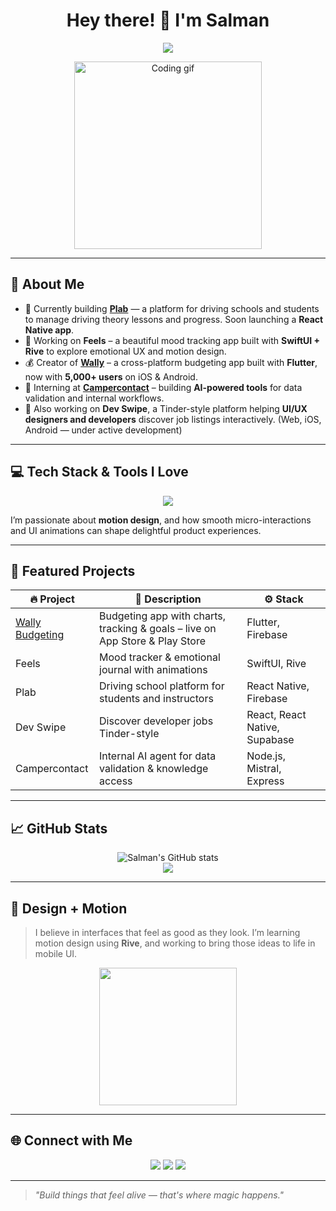 <h1 align="center">Hey there! 👋 I'm Salman</h1>
<p align="center">
  <img src="https://readme-typing-svg.demolab.com?font=Fira+Code&pause=1000&color=66CCFF&center=true&vCenter=true&width=440&lines=Full-stack+developer+%F0%9F%94%A5;React+Native+%7C+SwiftUI+%7C+Rive+Lover+%F0%9F%A7%A1;Design+meets+Code+%E2%9D%A4%EF%B8%8F" />
</p>

<p align="center">
  <img src="https://media.giphy.com/media/L1R1tvI9svkIWwpVYr/giphy.gif" width="300" alt="Coding gif"/>
</p>

---

## 🚀 About Me

- 🔨 Currently building **[Plab](https://github.com/salmantln)** — a platform for driving schools and students to manage driving theory lessons and progress. Soon launching a **React Native app**.
- 💙 Working on **Feels** – a beautiful mood tracking app built with **SwiftUI + Rive** to explore emotional UX and motion design.
- 💰 Creator of **[Wally](https://wallybudgeting.app)** – a cross-platform budgeting app built with **Flutter**, now with **5,000+ users** on iOS & Android.
- 🧠 Interning at **[Campercontact](https://campercontact.com)** – building **AI-powered tools** for data validation and internal workflows.
- 🎯 Also working on **Dev Swipe**, a Tinder-style platform helping **UI/UX designers and developers** discover job listings interactively. (Web, iOS, Android — under active development)

---

## 💻 Tech Stack & Tools I Love

<p align="center">
  <img src="https://skillicons.dev/icons?i=ts,nextjs,react,reactnative,nodejs,swift,flutter,java,express,tailwind,figma,rive,postgres" />
</p>

I’m passionate about **motion design**, and how smooth micro-interactions and UI animations can shape delightful product experiences.

---

## 🧩 Featured Projects

| 🔥 Project | 🚀 Description | ⚙️ Stack |
|-----------|----------------|----------|
| [Wally Budgeting](https://wallybudgeting.app) | Budgeting app with charts, tracking & goals – live on App Store & Play Store | Flutter, Firebase |
| Feels | Mood tracker & emotional journal with animations | SwiftUI, Rive |
| Plab | Driving school platform for students and instructors | React Native, Firebase |
| Dev Swipe | Discover developer jobs Tinder-style | React, React Native, Supabase |
| Campercontact | Internal AI agent for data validation & knowledge access | Node.js, Mistral, Express |

---

## 📈 GitHub Stats

<p align="center">
  <img src="https://github-readme-stats.vercel.app/api?username=salmantln&show_icons=true&theme=tokyonight" alt="Salman's GitHub stats" />
  <br />
  <img src="https://streak-stats.demolab.com?user=salmantln&theme=tokyonight&hide_border=true" />
</p>

---

## 🎨 Design + Motion

> I believe in interfaces that feel as good as they look. I’m learning motion design using **Rive**, and working to bring those ideas to life in mobile UI.

<p align="center">
  <img src="https://cdn.rive.app/animations/vehicles.riv.gif" width="220" />
</p>

---

## 🌐 Connect with Me

<p align="center">
  <a href="https://linkedin.com/in/salmantln"><img src="https://img.shields.io/badge/LinkedIn-blue?style=for-the-badge&logo=linkedin" /></a>
  <a href="mailto:salmanlartey@gmail.com"><img src="https://img.shields.io/badge/Email-red?style=for-the-badge&logo=gmail&logoColor=white" /></a>
  <a href="https://github.com/salmantln"><img src="https://img.shields.io/github/followers/salmantln?label=Follow&style=social" /></a>
</p>

---

> _"Build things that feel alive — that's where magic happens."_

